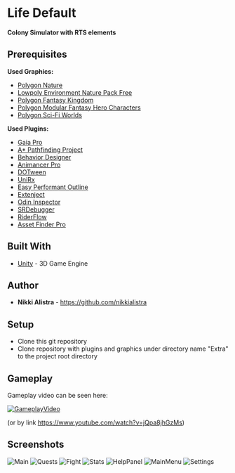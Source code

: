 # Life Default #

**Colony Simulator with RTS elements**

## Prerequisites ##

**Used Graphics:**

- [Polygon Nature](https://assetstore.unity.com/packages/3d/vegetation/trees/polygon-nature-low-poly-3d-art-by-synty-120152)
- [Lowpoly Environment Nature Pack Free](https://assetstore.unity.com/packages/3d/environments/lowpoly-environment-nature-pack-free-187052)
- [Polygon Fantasy Kingdom](https://assetstore.unity.com/packages/3d/environments/fantasy/polygon-fantasy-kingdom-low-poly-3d-art-by-synty-164532)
- [Polygon Modular Fantasy Hero Characters](https://assetstore.unity.com/packages/3d/characters/humanoids/fantasy/polygon-modular-fantasy-hero-characters-low-poly-3d-art-by-synty-143468)
- [Polygon Sci-Fi Worlds](https://assetstore.unity.com/packages/3d/environments/sci-fi/polygon-sci-fi-worlds-low-poly-3d-art-by-synty-206299)

**Used Plugins:**

- [Gaia Pro](https://assetstore.unity.com/packages/tools/terrain/gaia-pro-2021-terrain-scene-generator-193476)
- [A* Pathfinding Project](https://assetstore.unity.com/packages/tools/ai/a-pathfinding-project-pro-87744)
- [Behavior Designer](https://assetstore.unity.com/packages/tools/visual-scripting/behavior-designer-behavior-trees-for-everyone-15277)
- [Animancer Pro](https://assetstore.unity.com/packages/tools/animation/animancer-pro-116514)
- [DOTween](https://assetstore.unity.com/packages/tools/visual-scripting/dotween-pro-32416)
- [UniRx](https://github.com/neuecc/UniRx)
- [Easy Performant Outline](https://assetstore.unity.com/packages/vfx/shaders/fullscreen-camera-effects/easy-performant-outline-2d-3d-urp-hdrp-and-built-in-renderer-157187)
- [Extenject](https://github.com/Mathijs-Bakker/Extenject)
- [Odin Inspector](https://assetstore.unity.com/packages/tools/utilities/odin-inspector-and-serializer-89041)
- [SRDebugger](https://assetstore.unity.com/packages/tools/gui/srdebugger-console-tools-on-device-27688)
- [RiderFlow](https://www.jetbrains.com/riderflow/)
- [Asset Finder Pro](https://assetstore.unity.com/packages/tools/utilities/asset-finder-pro-97772)

## Built With ##

* [Unity](https://unity.com/) - 3D Game Engine

## Author ##
- **Nikki Alistra** - https://github.com/nikkialistra

## Setup ##

- Clone this git repository
- Clone repository with plugins and graphics under directory name "Extra" to the project root directory

## Gameplay ##

Gameplay video can be seen here:

[![GameplayVideo](https://raw.github.com/nikkialistra/Life-Default/main/Screenshots/GameplayVideo.jpg)](https://www.youtube.com/watch?v=jQpa8jhGzMs)

(or by link https://www.youtube.com/watch?v=jQpa8jhGzMs)

## Screenshots ##

![Main](https://raw.github.com/nikkialistra/Life-Default/main/Screenshots/Main.jpg)
![Quests](https://raw.github.com/nikkialistra/Life-Default/main/Screenshots/Quests.jpg)
![Fight](https://raw.github.com/nikkialistra/Life-Default/main/Screenshots/Fight.jpg)
![Stats](https://raw.github.com/nikkialistra/Life-Default/main/Screenshots/Stats.jpg)
![HelpPanel](https://raw.github.com/nikkialistra/Life-Default/main/Screenshots/HelpPanel.jpg)
![MainMenu](https://raw.github.com/nikkialistra/Life-Default/main/Screenshots/MainMenu.jpg)
![Settings](https://raw.github.com/nikkialistra/Life-Default/main/Screenshots/Settings.jpg)

